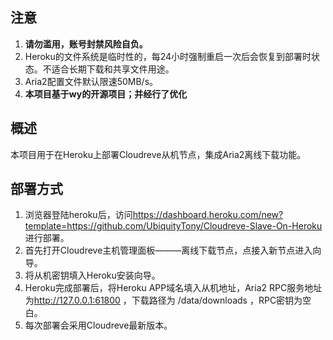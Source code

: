 ## 注意

 1. **请勿滥用，账号封禁风险自负。**
 2. Heroku的文件系统是临时性的，每24小时强制重启一次后会恢复到部署时状态。不适合长期下载和共享文件用途。
 3. Aria2配置文件默认限速50MB/s。
 4. **本项目基于wy的开源项目；并经行了优化**

## 概述

  本项目用于在Heroku上部署Cloudreve从机节点，集成Aria2离线下载功能。
  
## 部署方式

 1. 浏览器登陆heroku后，访问<https://dashboard.heroku.com/new?template=https://github.com/UbiquityTony/Cloudreve-Slave-On-Heroku> 进行部署。
 2. 首先打开Cloudreve主机管理面板———离线下载节点，点接入新节点进入向导。
 3. 将从机密钥填入Heroku安装向导。
 4. Heroku完成部署后，将Heroku APP域名填入从机地址，Aria2 RPC服务地址为<http://127.0.0.1:61800> ，下载路径为 /data/downloads ，RPC密钥为空白。
 5. 每次部署会采用Cloudreve最新版本。
